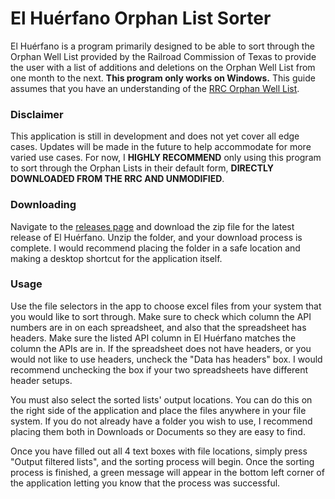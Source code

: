 # El Huérfano Orphan List Sorter

El Huérfano is a program primarily designed to be able to sort through the Orphan Well List provided by the Railroad Commission of Texas to provide the user with a list of additions and deletions on the Orphan Well List from one month to the next. **This program only works on Windows.** This guide assumes that you have an understanding of the [RRC Orphan Well List](https://www.rrc.texas.gov/oil-and-gas/research-and-statistics/well-information/orphan-wells-12-months/).

### Disclaimer
This application is still in development and does not yet cover all edge cases. Updates will be made in the future to help accommodate for more varied use cases. For now, I **HIGHLY RECOMMEND** only using this program to sort through the Orphan Lists in their default form, **DIRECTLY DOWNLOADED FROM THE RRC AND UNMODIFIED**.

### Downloading
Navigate to the [releases page](https://github.com/whackfather/el-huerfano/releases) and download the zip file for the latest release of El Huérfano. Unzip the folder, and your download process is complete. I would recommend placing the folder in a safe location and making a desktop shortcut for the application itself.

### Usage
Use the file selectors in the app to choose excel files from your system that you would like to sort through. Make sure to check which column the API numbers are in on each spreadsheet, and also that the spreadsheet has headers. Make sure the listed API column in El Huérfano matches the column the APIs are in. If the spreadsheet does not have headers, or you would not like to use headers, uncheck the "Data has headers" box. I would recommend unchecking the box if your two spreadsheets have different header setups.

You must also select the sorted lists' output locations. You can do this on the right side of the application and place the files anywhere in your file system. If you do not already have a folder you wish to use, I recommend placing them both in Downloads or Documents so they are easy to find.

Once you have filled out all 4 text boxes with file locations, simply press "Output filtered lists", and the sorting process will begin. Once the sorting process is finished, a green message will appear in the bottom left corner of the application letting you know that the process was successful.

